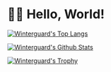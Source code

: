 # 🧙‍♂️ Hello, World!

<!--
**winterguard/winterguard** is a ✨ _special_ ✨ repository because its `README.md` (this file) appears on your GitHub profile.

Here are some ideas to get you started:

- 🔭 I’m currently working on ...
- 🌱 I’m currently learning ...
- 👯 I’m looking to collaborate on ...
- 🤔 I’m looking for help with ...
- 💬 Ask me about ...
- 📫 How to reach me: ...
- 😄 Pronouns: ...
- ⚡ Fun fact: ...
-->

[![Winterguard's Top Langs](https://github-readme-stats.vercel.app/api/top-langs/?username=winterguard&layout=compact&theme=synthwave)](https://github.com/winterguard)

[![Winterguard's Github Stats](https://github-readme-stats.vercel.app/api?username=winterguard&show_icons=true&theme=synthwave)](https://github.com/winterguard)

[![Winterguard's Trophy](https://github-profile-trophy.vercel.app/?username=winterguard&row=1&margin-w=15&theme=dracula)](https://github.com/winterguard)
